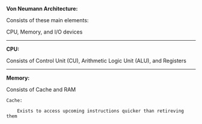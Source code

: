 
**Von Neumann Architecture:** 

Consists of these main elements: 

CPU, Memory, and I/O devices

-----------------------------------------


**CPU:** 

Consists of Control Unit (CU), Arithmetic Logic Unit (ALU), and Registers

-----------------------------------------


**Memory:** 

Consists of Cache and RAM


	Cache: 

		Exists to access upcoming instructions quicker than retireving them 




	
